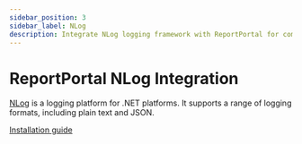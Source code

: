 ```yaml
---
sidebar_position: 3
sidebar_label: NLog
description: Integrate NLog logging framework with ReportPortal for comprehensive test automation reporting tools and .NET application logging.
---
```


# ReportPortal NLog Integration

[NLog](https://nlog-project.org/) is a logging platform for .NET platforms. It supports a range of logging formats, including plain text and JSON.

[Installation guide](https://github.com/reportportal/logger-net-nlog#readme)
